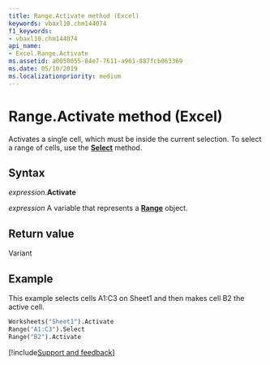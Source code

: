 ```yaml
---
title: Range.Activate method (Excel)
keywords: vbaxl10.chm144074
f1_keywords:
- vbaxl10.chm144074
api_name:
- Excel.Range.Activate
ms.assetid: a0050055-84e7-7611-a961-887fcb063369
ms.date: 05/10/2019
ms.localizationpriority: medium
---
```



# Range.Activate method (Excel)

Activates a single cell, which must be inside the current selection. To select a range of cells, use the **[Select](Excel.Range.Select.md)** method.


## Syntax

_expression_.**Activate**

_expression_ A variable that represents a **[Range](excel.range(object).md)** object.


## Return value

Variant


## Example

This example selects cells A1:C3 on Sheet1 and then makes cell B2 the active cell.

```vb
Worksheets("Sheet1").Activate 
Range("A1:C3").Select 
Range("B2").Activate
```




[!include[Support and feedback](~/includes/feedback-boilerplate.md)]
